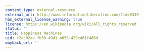 ```yaml
---
content_type: external-resource
external_url: http://www.informationliberation.com/?id=8339
has_external_license_warning: true
license: https://en.wikipedia.org/wiki/All_rights_reserved
status: ''
title: Happiness Machines
uid: f2ac02ae-fb30-49d1-b658-429e461f466d
wayback_url: ''
---
```

